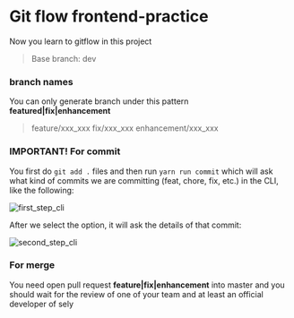 # Git flow frontend-practice

Now you learn to gitflow in this project

> Base branch: dev

### branch names

You can only generate branch under this pattern **featured|fix|enhancement**

> feature/xxx_xxx
> fix/xxx_xxx
> enhancement/xxx_xxx

### IMPORTANT! For commit

You first do `git add .` files and then run `yarn run commit` which will ask what kind of commits we are committing (feat, chore, fix, etc.) in the CLI, like the following:

![first_step_cli](https://i.ibb.co/9vc2wRx/1-U5-BG9-C9-Nda-Kkg-GOr-M6-ZUPA.png)

After we select the option, it will ask the details of that commit:

![second_step_cli](https://i.ibb.co/nb1pPKk/1-LLg51-JFt-TDcf-Jh-Z4qxxc-DA.png)

### For merge

You need open pull request **feature|fix|enhancement** into master and you should wait for the review of one of your team and at least an official developer of sely
